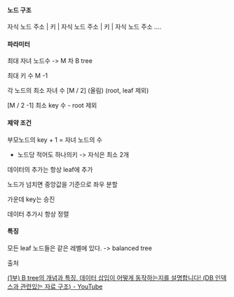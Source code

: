 #### 노드 구조

자식 노드 주소 | 키  | 자식 노드 주소 | 키 | 자식 노드 주소 ....

#### 파라미터

최대 자녀 노드수 -> M 차 B tree

최대 키 수 M -1

각 노드의 최소 자녀 수 [M  / 2] (올림) (root, leaf 제외)

[M / 2 -1] 최소 key 수 - root 제외



#### 제약 조건

부모노드의 key  + 1 = 자녀 노드의 수

- 노드당 적어도 하나의키 -> 자식은 최소 2개

데이터의 추가는 항상 leaf에 추가

노드가 넘치면 중앙값을 기준으로 좌우 분할

가운데 key는 승진

데이터 추가시 항상 정렬

#### 특징

모든 leaf 노드들은 같은 레벨에 있다. -> balanced tree



출처

[(1부) B tree의 개념과 특징, 데이터 삽입이 어떻게 동작하는지를 설명합니다! (DB 인덱스과 관련있는 자료 구조) - YouTube](https://www.youtube.com/watch?v=bqkcoSm_rCs)


